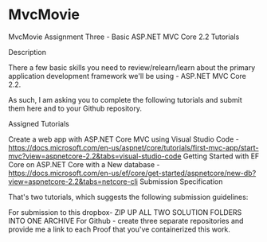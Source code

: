 # MvcMovie
MvcMovie
Assignment Three - Basic ASP.NET MVC Core 2.2 Tutorials

Description

There a few basic skills you need to review/relearn/learn about the primary application development framework we'll be using - ASP.NET MVC Core 2.2.

As such, I am asking you to complete the following tutorials and submit them here and to your Github repository. 

Assigned Tutorials

Create a web app with ASP.NET Core MVC using Visual Studio Code - https://docs.microsoft.com/en-us/aspnet/core/tutorials/first-mvc-app/start-mvc?view=aspnetcore-2.2&tabs=visual-studio-code
Getting Started with EF Core on ASP.NET Core with a New database - https://docs.microsoft.com/en-us/ef/core/get-started/aspnetcore/new-db?view=aspnetcore-2.2&tabs=netcore-cli
Submission Specification

That's two tutorials, which suggests the following submission guidelines:

For submission to this dropbox- ZIP UP ALL TWO SOLUTION FOLDERS INTO ONE ARCHIVE
For Github - create three separate repositories and provide me a link to each
Proof that you've containerized this work.
